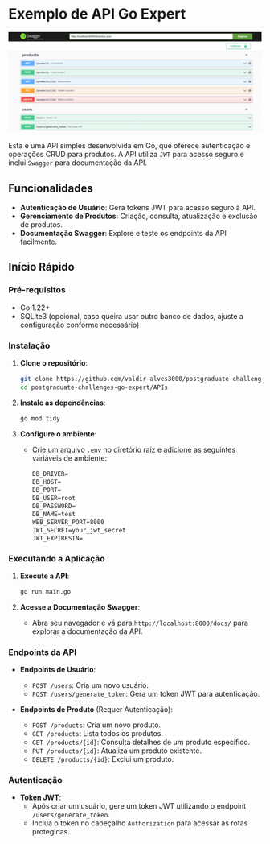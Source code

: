 # Exemplo de API Go Expert

![Screenshot](.github/screenshot.png)

Esta é uma API simples desenvolvida em Go, que oferece autenticação e operações CRUD para produtos. A API utiliza `JWT` para acesso seguro e inclui `Swagger` para documentação da API.

## Funcionalidades

- **Autenticação de Usuário**: Gera tokens JWT para acesso seguro à API.
- **Gerenciamento de Produtos**: Criação, consulta, atualização e exclusão de produtos.
- **Documentação Swagger**: Explore e teste os endpoints da API facilmente.

## Início Rápido

### Pré-requisitos

- Go 1.22+
- SQLite3 (opcional, caso queira usar outro banco de dados, ajuste a configuração conforme necessário)

### Instalação

1. **Clone o repositório**:
    ```bash
    git clone https://github.com/valdir-alves3000/postgraduate-challenges-go-expert.git
    cd postgraduate-challenges-go-expert/APIs
    ```

2. **Instale as dependências**:
    ```bash
    go mod tidy
    ```

3. **Configure o ambiente**:
   - Crie um arquivo `.env` no diretório raiz e adicione as seguintes variáveis de ambiente:
     ```
     DB_DRIVER=
     DB_HOST=
     DB_PORT=
     DB_USER=root
     DB_PASSWORD=
     DB_NAME=test
     WEB_SERVER_PORT=8000
     JWT_SECRET=your_jwt_secret
     JWT_EXPIRESIN=
     ```

### Executando a Aplicação

1. **Execute a API**:
    ```bash
    go run main.go
    ```

2. **Acesse a Documentação Swagger**:
   - Abra seu navegador e vá para `http://localhost:8000/docs/` para explorar a documentação da API.

### Endpoints da API

- **Endpoints de Usuário**:
  - `POST /users`: Cria um novo usuário.
  - `POST /users/generate_token`: Gera um token JWT para autenticação.

- **Endpoints de Produto** (Requer Autenticação):
  - `POST /products`: Cria um novo produto.
  - `GET /products`: Lista todos os produtos.
  - `GET /products/{id}`: Consulta detalhes de um produto específico.
  - `PUT /products/{id}`: Atualiza um produto existente.
  - `DELETE /products/{id}`: Exclui um produto.

### Autenticação

- **Token JWT**: 
  - Após criar um usuário, gere um token JWT utilizando o endpoint `/users/generate_token`.
  - Inclua o token no cabeçalho `Authorization` para acessar as rotas protegidas.
